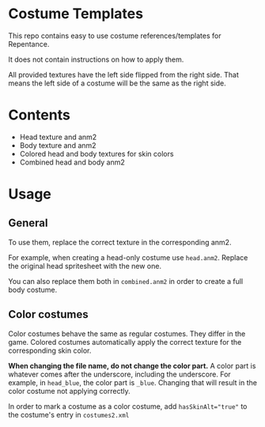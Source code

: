 # Costume Templates
This repo contains easy to use costume references/templates for Repentance.

It does not contain instructions on how to apply them. 

All provided textures have the left side flipped from the right side.
That means the left side of a costume will be the same as the right side.


# Contents
- Head texture and anm2
- Body texture and anm2
- Colored head and body textures for skin colors
- Combined head and body anm2

# Usage

## General
To use them, replace the correct texture in the corresponding anm2.

For example, when creating a head-only costume use `head.anm2`. Replace the original head spritesheet with the new one.

You can also replace them both in `combined.anm2` in order to create a full body costume.

## Color costumes
Color costumes behave the same as regular costumes. They differ in the game.
Colored costumes automatically apply the correct texture for the corresponding skin color.

**When changing the file name, do not change the color part.**
A color part is whatever comes after the underscore, including the underscore.
For example, in `head_blue`, the color part is `_blue`.
Changing that will result in the color costume not applying correctly.

In order to mark a costume as a color costume, add `hasSkinAlt="true"` to the costume's entry in `costumes2.xml`

